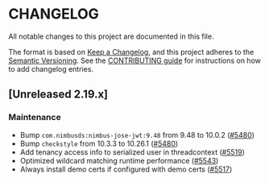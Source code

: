 # CHANGELOG
All notable changes to this project are documented in this file.

The format is based on [Keep a Changelog](https://keepachangelog.com/en/1.0.0/), and this project adheres to the [Semantic Versioning](https://semver.org/spec/v2.0.0.html). See the [CONTRIBUTING guide](./CONTRIBUTING.md#Changelog) for instructions on how to add changelog entries.

## [Unreleased 2.19.x]

### Maintenance
- Bump `com.nimbusds:nimbus-jose-jwt:9.48` from 9.48 to 10.0.2 ([#5480](https://github.com/opensearch-project/security/pull/5480))
- Bump `checkstyle` from 10.3.3 to 10.26.1 ([#5480](https://github.com/opensearch-project/security/pull/5480))
- Add tenancy access info to serialized user in threadcontext ([#5519](https://github.com/opensearch-project/security/pull/5519))
- Optimized wildcard matching runtime performance ([#5543](https://github.com/opensearch-project/security/pull/5543))
- Always install demo certs if configured with demo certs ([#5517](https://github.com/opensearch-project/security/pull/5517))
